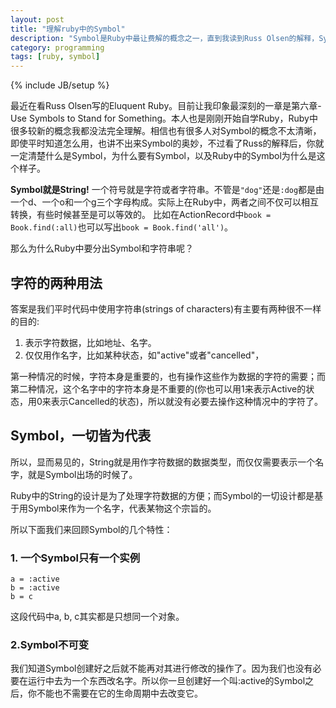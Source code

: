 ```yaml
---
layout: post
title: "理解ruby中的Symbol"
description: "Symbol是Ruby中最让费解的概念之一，直到我读到Russ Olsen的解释，Symbol就是另一种字符串，优化来做代表某物的名字，Symbol就是Symbol，就是指代某物的符号。"
category: programming
tags: [ruby, symbol]
---
```

{% include JB/setup %}

最近在看Russ Olsen写的Eluquent Ruby。目前让我印象最深刻的一章是第六章-
Use Symbols to Stand for Something。本人也是刚刚开始自学Ruby，Ruby中很多较新的概念我都没法完全理解。相信也有很多人对Symbol的概念不太清晰，即使平时知道怎么用，也讲不出来Symbol的奥妙，不过看了Russ的解释后，你就一定清楚什么是Symbol，为什么要有Symbol，以及Ruby中的Symbol为什么是这个样子。


**Symbol就是String!**
一个符号就是字符或者字符串。不管是`"dog"`还是`:dog`都是由一个d、一个o和一个g三个字母构成。实际上在Ruby中，两者之间不仅可以相互转换，有些时候甚至是可以等效的。
比如在ActionRecord中`book = Book.find(:all)`也可以写出`book = Book.find('all')`。

那么为什么Ruby中要分出Symbol和字符串呢？

## 字符的两种用法

答案是我们平时代码中使用字符串(strings of characters)有主要有两种很不一样的目的:

1. 表示字符数据，比如地址、名字。
2. 仅仅用作名字，比如某种状态，如"active"或者"cancelled"，

第一种情况的时候，字符本身是重要的，也有操作这些作为数据的字符的需要；而第二种情况，这个名字中的字符本身是不重要的(你也可以用1来表示Active的状态，用0来表示Cancelled的状态)，所以就没有必要去操作这种情况中的字符了。


## Symbol，一切皆为代表

所以，显而易见的，String就是用作字符数据的数据类型，而仅仅需要表示一个名字，就是Symbol出场的时候了。

Ruby中的String的设计是为了处理字符数据的方便；而Symbol的一切设计都是基于用Symbol来作为一个名字，代表某物这个宗旨的。

所以下面我们来回顾Symbol的几个特性：

### 1. 一个Symbol只有一个实例

    a = :active
    b = :active
    b = c

这段代码中a, b, c其实都是只想同一个对象。

### 2.Symbol不可变

我们知道Symbol创建好之后就不能再对其进行修改的操作了。因为我们也没有必要在运行中去为一个东西改名字。所以你一旦创建好一个叫:active的Symbol之后，你不能也不需要在它的生命周期中去改变它。

